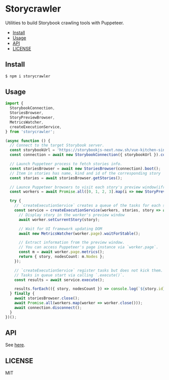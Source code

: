 # Storycrawler

Utilities to build Storybook crawling tools with Puppeteer.

<!-- toc -->

- [Install](#install)
- [Usage](#usage)
- [API](#api)
- [LICENSE](#license)

<!-- tocstop -->

## Install

```sh
$ npm i storycrawler
```

## Usage

```ts
import {
  StorybookConnection,
  StoriesBrowser,
  StoryPreviewBrowser,
  MetricsWatcher,
  createExecutionService,
} from 'storycrawler';

(async function () {
  // Connect to the target Storybook server.
  const storybookUrl = 'https://storybookjs-next.now.sh/vue-kitchen-sink';
  const connection = await new StorybookConnection({ storybookUrl }).connect();

  // Launch Puppeteer process to fetch stories info.
  const storiesBrowser = await new StoriesBrowser(connection).boot();
  // Item in stories has name, kind and id of the corresponding story
  const stories = await storiesBrowser.getStories();

  // Launce Puppeteer browsers to visit each story's preview window(iframe.html)
  const workers = await Promise.all([0, 1, 2, 3].map(i => new StoryPreviewBrowser(connection, i).boot()));

  try {
    // `createExecutionService` creates a queue of the tasks for each story.
    const service = createExecutionService(workers, stories, story => async worker => {
      // Display story in the worker's preview window
      await worker.setCurrentStory(story);

      // Wait for UI framework updating DOM
      await new MetricsWatcher(worker.page).waitForStable();

      // Extract information from the preview window.
      // You can access Puppeteer's page instance via `worker.page`.
      const m = await worker.page.metrics();
      return { story, nodesCount: m.Nodes };
    });

    // `createExecutionService` register tasks but does not kick them.
    // Tasks in queue start via calling `.execute()`.
    const results = await service.execute();

    results.forEach(({ story, nodesCount }) => console.log(`${story.id}: ${nodesCount}`));
  } finally {
    await storiesBrowser.close();
    await Promise.all(workers.map(worker => worker.close()));
    await connection.disconnect();
  }
})();
```

## API

See [here](https://reg-viz.github.io/storycap/typedoc/storycrawler/index.html).

## LICENSE

MIT
